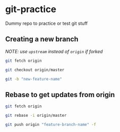 # git-practice
Dummy repo to practice or test git stuff


## Creating a new branch

_NOTE: use `upstream` instead of `origin` if forked_ 

```bash
git fetch origin

git checkout origin/master

git -b "new-feature-name"
```

## Rebase to get updates from origin

```bash
git fetch origin

git rebase -i origin/master

git push origin "feature-branch-name" -f

```

